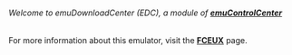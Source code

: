 ###### Welcome to emuDownloadCenter (EDC), a module of [**emuControlCenter**](https://github.com/PhoenixInteractiveNL/emuControlCenter/wiki/)

For more information about this emulator, visit the [**FCEUX**](https://github.com/PhoenixInteractiveNL/emuDownloadCenter/wiki/Emulator-fceux#menu) page.
